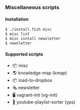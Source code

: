 ### Miscellaneous scripts

#### Installation

```bash
$ ./install.fish misc
$ misc list
$ misc isntall newsletter
$ newsletter
```

#### Supported scripts

- 📦 misc
- 🌎 knowledge-map (kmap)
- 📦 load-to-dropbox
- 🗞️ newsletter
- 🖥️ vagrant-init (vg-init)
- 🎦 youtube-playlist-sorter (yps)
